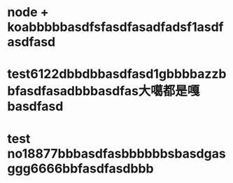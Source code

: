 # node + koabbbbbasdfsfasdfasadfadsf1asdfasdfasd
# test6122dbbdbbasdfasd1gbbbbazzbbfasdfasadbbbasdfas大噶都是嘎basdfasd
# test no18877bbbasdfasbbbbbbsbasdgasggg6666bbfasdfasdbbb